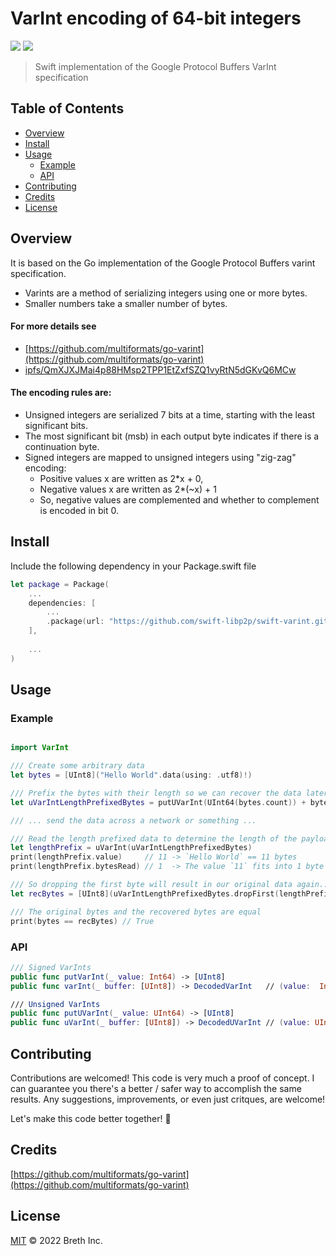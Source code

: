 # VarInt encoding of 64-bit integers

[![](https://img.shields.io/badge/made%20by-Breth-blue.svg?style=flat-square)](https://breth.app)
[![](https://img.shields.io/badge/project-multiformats-blue.svg?style=flat-square)](https://github.com/multiformats/multiformats)

> Swift implementation of the Google Protocol Buffers VarInt specification

## Table of Contents

- [Overview](#overview)
- [Install](#install)
- [Usage](#usage)
  - [Example](#example)
  - [API](#api)
- [Contributing](#contributing)
- [Credits](#credits)
- [License](#license)

## Overview
It is based on the Go implementation of the Google Protocol Buffers varint specification.
- Varints are a method of serializing integers using one or more bytes.
- Smaller numbers take a smaller number of bytes.

#### For more details see 
- [https://github.com/multiformats/go-varint](https://github.com/multiformats/go-varint)
- [ipfs/QmXJXJMai4p88HMsp2TPP1EtZxfSZQ1vyRtN5dGKvQ6MCw](ipfs/QmXJXJMai4p88HMsp2TPP1EtZxfSZQ1vyRtN5dGKvQ6MCw)

#### The encoding rules are:
-   Unsigned integers are serialized 7 bits at a time, starting with the least significant bits.
-   The most significant bit (msb) in each output byte indicates if there is a continuation byte.
-   Signed integers are mapped to unsigned integers using "zig-zag" encoding:
    - Positive values x are written as 2*x + 0,
    - Negative values x are written as 2*(~x) + 1
    - So, negative values are complemented and whether to complement is encoded in bit 0.


## Install

Include the following dependency in your Package.swift file
```Swift
let package = Package(
    ...
    dependencies: [
        ...
        .package(url: "https://github.com/swift-libp2p/swift-varint.git", .upToNextMajor(from: "0.0.1"))
    ],
    
    ...
)
```

## Usage

### Example

```Swift

import VarInt

/// Create some arbitrary data
let bytes = [UInt8]("Hello World".data(using: .utf8)!)

/// Prefix the bytes with their length so we can recover the data later
let uVarIntLengthPrefixedBytes = putUVarInt(UInt64(bytes.count)) + bytes

/// ... send the data across a network or something ...

/// Read the length prefixed data to determine the length of the payload
let lengthPrefix = uVarInt(uVarIntLengthPrefixedBytes)
print(lengthPrefix.value)     // 11 -> `Hello World` == 11 bytes
print(lengthPrefix.bytesRead) // 1  -> The value `11` fits into 1 byte

/// So dropping the first byte will result in our original data again...
let recBytes = [UInt8](uVarIntLengthPrefixedBytes.dropFirst(lengthPrefix.bytesRead))

/// The original bytes and the recovered bytes are equal
print(bytes == recBytes) // True

```

### API
```Swift
/// Signed VarInts
public func putVarInt(_ value: Int64) -> [UInt8] 
public func varInt(_ buffer: [UInt8]) -> DecodedVarInt   // (value:  Int64, bytesRead: Int)

/// Unsigned VarInts
public func putUVarInt(_ value: UInt64) -> [UInt8]
public func uVarInt(_ buffer: [UInt8]) -> DecodedUVarInt // (value: UInt64, bytesRead: Int)
```

## Contributing

Contributions are welcomed! This code is very much a proof of concept. I can guarantee you there's a better / safer way to accomplish the same results. Any suggestions, improvements, or even just critques, are welcome! 

Let's make this code better together! 🤝

## Credits

[https://github.com/multiformats/go-varint](https://github.com/multiformats/go-varint)

## License

[MIT](LICENSE) © 2022 Breth Inc.
